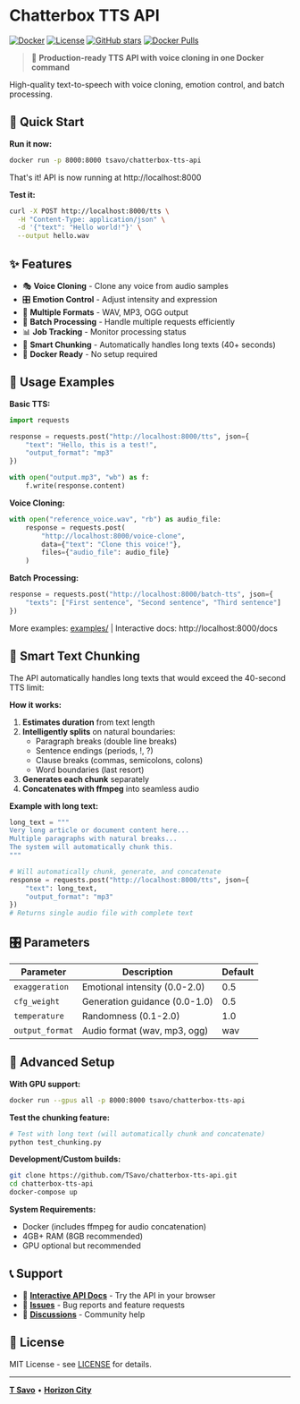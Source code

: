 # Chatterbox TTS API

[![Docker](https://img.shields.io/badge/docker-%230db7ed.svg)](https://www.docker.com/)
[![License](https://img.shields.io/badge/license-MIT-blue.svg)](LICENSE)
[![GitHub stars](https://img.shields.io/github/stars/TSavo/chatterbox-tts-api?style=social)](https://github.com/TSavo/chatterbox-tts-api/stargazers)
[![Docker Pulls](https://img.shields.io/docker/pulls/tsavo/chatterbox-tts-api)](https://hub.docker.com/r/tsavo/chatterbox-tts-api)

> 🎤 **Production-ready TTS API with voice cloning in one Docker command**

High-quality text-to-speech with voice cloning, emotion control, and batch processing.

## 🚀 Quick Start

**Run it now:**
```bash
docker run -p 8000:8000 tsavo/chatterbox-tts-api
```

That's it! API is now running at http://localhost:8000

**Test it:**
```bash
curl -X POST http://localhost:8000/tts \
  -H "Content-Type: application/json" \
  -d '{"text": "Hello world!"}' \
  --output hello.wav
```

## ✨ Features

- 🎭 **Voice Cloning** - Clone any voice from audio samples
- 🎛️ **Emotion Control** - Adjust intensity and expression
- 🔧 **Multiple Formats** - WAV, MP3, OGG output
- 🚀 **Batch Processing** - Handle multiple requests efficiently
- 📊 **Job Tracking** - Monitor processing status
- 🧩 **Smart Chunking** - Automatically handles long texts (40+ seconds)
- 🐳 **Docker Ready** - No setup required

## 📖 Usage Examples

**Basic TTS:**
```python
import requests

response = requests.post("http://localhost:8000/tts", json={
    "text": "Hello, this is a test!",
    "output_format": "mp3"
})

with open("output.mp3", "wb") as f:
    f.write(response.content)
```

**Voice Cloning:**
```python
with open("reference_voice.wav", "rb") as audio_file:
    response = requests.post(
        "http://localhost:8000/voice-clone",
        data={"text": "Clone this voice!"},
        files={"audio_file": audio_file}
    )
```

**Batch Processing:**
```python
response = requests.post("http://localhost:8000/batch-tts", json={
    "texts": ["First sentence", "Second sentence", "Third sentence"]
})
```

More examples: [examples/](examples/) | Interactive docs: http://localhost:8000/docs

## 🧩 Smart Text Chunking

The API automatically handles long texts that would exceed the 40-second TTS limit:

**How it works:**
1. **Estimates duration** from text length
2. **Intelligently splits** on natural boundaries:
   - Paragraph breaks (double line breaks)
   - Sentence endings (periods, !, ?)
   - Clause breaks (commas, semicolons, colons)
   - Word boundaries (last resort)
3. **Generates each chunk** separately
4. **Concatenates with ffmpeg** into seamless audio

**Example with long text:**
```python
long_text = """
Very long article or document content here...
Multiple paragraphs with natural breaks...
The system will automatically chunk this.
"""

# Will automatically chunk, generate, and concatenate
response = requests.post("http://localhost:8000/tts", json={
    "text": long_text,
    "output_format": "mp3"
})
# Returns single audio file with complete text
```

## 🎛️ Parameters

| Parameter | Description | Default |
|-----------|-------------|---------|
| `exaggeration` | Emotional intensity (0.0-2.0) | 0.5 |
| `cfg_weight` | Generation guidance (0.0-1.0) | 0.5 |
| `temperature` | Randomness (0.1-2.0) | 1.0 |
| `output_format` | Audio format (wav, mp3, ogg) | wav |

## 🔧 Advanced Setup

**With GPU support:**
```bash
docker run --gpus all -p 8000:8000 tsavo/chatterbox-tts-api
```

**Test the chunking feature:**
```bash
# Test with long text (will automatically chunk and concatenate)
python test_chunking.py
```

**Development/Custom builds:**
```bash
git clone https://github.com/TSavo/chatterbox-tts-api.git
cd chatterbox-tts-api
docker-compose up
```

**System Requirements:**
- Docker (includes ffmpeg for audio concatenation)
- 4GB+ RAM (8GB recommended)
- GPU optional but recommended

## 📞 Support

- 📖 **[Interactive API Docs](http://localhost:8000/docs)** - Try the API in your browser
- 🐛 **[Issues](https://github.com/TSavo/chatterbox-tts-api/issues)** - Bug reports and feature requests  
- 💬 **[Discussions](https://github.com/TSavo/chatterbox-tts-api/discussions)** - Community help

## 📜 License

MIT License - see [LICENSE](LICENSE) for details.

---

**[T Savo](mailto:listentomy@nefariousplan.com)** • **[Horizon City](https://www.horizon-city.com)**
